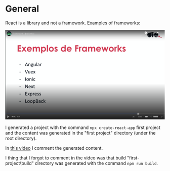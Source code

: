 # General

React is a library and not a framework. Examples of frameworks:

![examples of frameworks](images/examples-of-frameworks.png)

I generated a project with the command `npx create-react-app` first project and the content was generated in the "first project" directory (under the root directory).

In [this video](https://youtu.be/QN-DKvbE94Y) I comment the generated content.

I thing that I forgot to comment in the video was that build "first-project\build" directory was generated with the command `npm run build`.